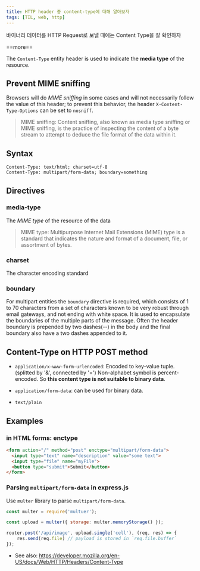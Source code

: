 ```yaml
---
title: HTTP header 중 content-type에 대해 알아보자
tags: [TIL, web, http]
---
```


바이너리 데이터를 HTTP Request로 보낼 때에는 Content Type을 잘 확인하자

==more==

The `Content-Type` entity header is used to indicate the **media type** of the resource.

## Prevent MIME sniffing
Browsers will do *MIME sniffing* in some cases and will not necessarily follow the value of this header; to prevent this behavior, the header `X-Content-Type-Options` can be set to `nosniff`.

> MIME sniffing: Content sniffing, also known as media type sniffing or MIME sniffing, is the practice of inspecting the content of a byte stream to attempt to deduce the file format of the data within it.

## Syntax

```
Content-Type: text/html; charset=utf-8
Content-Type: multipart/form-data; boundary=something
```

## Directives
### media-type
The *MIME type* of the resource of the data

>  MIME type: Multipurpose Internet Mail Extensions (MIME) type is a standard that indicates the nature and format of a document, file, or assortment of bytes. 

### charset
The character encoding standard

### boundary
For multipart entities the `boundary` directive is required, which consists of 1 to 70 characters from a set of characters known to be very robust through email gateways, and not ending with white space. It is used to encapsulate the boundaries of the multiple parts of the message. Often the header boundary is prepended by two dashes(--) in the body and the final boundary also have a two dashes appended to it.

## Content-Type on HTTP POST method
- `application/x-www-form-urlencoded`: Encoded to key-value tuple. (splitted by '&', connected by '=') Non-alphabet symbol is percent-encoded. So **this content type is not suitable to binary data**.

- `application/form-data`: can be used for binary data.
- `text/plain`

## Examples
### in HTML forms: enctype
```html
<form action="/" method="post" enctype="multipart/form-data">
  <input type="text" name="description" value="some text">
  <input type="file" name="myFile">
  <button type="submit">Submit</button>
</form>
```

### Parsing `multipart/form-data` in express.js

Use `multer` library to parse `multipart/form-data`.

```javascript
const multer = require('multuer');

const upload = multer({ storage: multer.memoryStorage() });

router.post('/api/image', upload.single('cell'), (req, res) => {
    res.send(req.file) // payload is stored in `req.file.buffer`
});
```

- See also: https://developer.mozilla.org/en-US/docs/Web/HTTP/Headers/Content-Type